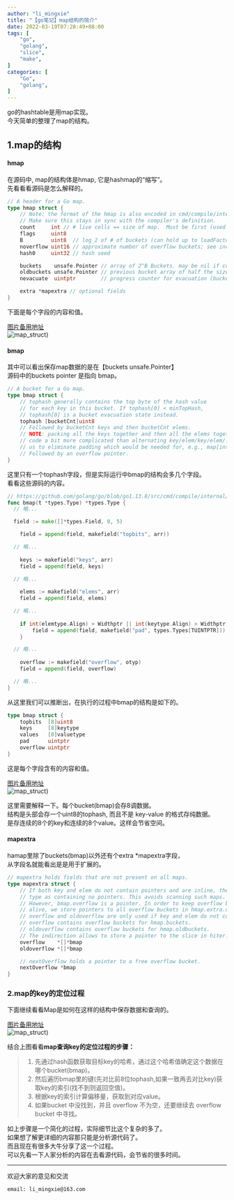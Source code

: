```yaml
---
author: "li_mingxie"
title: "【go笔记】map结构的简介"
date: 2022-03-19T07:28:49+08:00
tags: [
    "go",
    "golang",
    "slice",
    "make",
]
categories: [
    "Go",
    "golang",
]
---
```


go的hashtable是用map实现。  
今天简单的整理了map的结构。  

## 1.map的结构

#### hmap

在源码中, map的结构体是hmap, 它是hashmap的“缩写”。  
先看看看源码是怎么解释的。

```go
// A header for a Go map.
type hmap struct {
	// Note: the format of the hmap is also encoded in cmd/compile/internal/reflectdata/reflect.go.
	// Make sure this stays in sync with the compiler's definition.
	count     int // # live cells == size of map.  Must be first (used by len() builtin)
	flags     uint8
	B         uint8  // log_2 of # of buckets (can hold up to loadFactor * 2^B items)
	noverflow uint16 // approximate number of overflow buckets; see incrnoverflow for details
	hash0     uint32 // hash seed 

	buckets    unsafe.Pointer // array of 2^B Buckets. may be nil if count==0.
	oldbuckets unsafe.Pointer // previous bucket array of half the size, non-nil only when growing
	nevacuate  uintptr        // progress counter for evacuation (buckets less than this have been evacuated)

	extra *mapextra // optional fields
}
```

下面是每个字段的内容和值。

[图片备用地址](https://limingxie.github.io/images/go/map/hamp.png)  
![map_struct](https://mingxie-blog.oss-cn-beijing.aliyuncs.com/image/go/map/hmap.png?x-oss-process=image/resize,w_800,m_lfit))

#### bmap

其中可以看出保存map数据的是在【buckets unsafe.Pointer】  
源码中的buckets pointer 是指向 bmap。  

```go
// A bucket for a Go map.
type bmap struct {
	// tophash generally contains the top byte of the hash value
	// for each key in this bucket. If tophash[0] < minTopHash,
	// tophash[0] is a bucket evacuation state instead.
	tophash [bucketCnt]uint8
	// Followed by bucketCnt keys and then bucketCnt elems.
	// NOTE: packing all the keys together and then all the elems together makes the
	// code a bit more complicated than alternating key/elem/key/elem/... but it allows
	// us to eliminate padding which would be needed for, e.g., map[int64]int8.
	// Followed by an overflow pointer.
}
```

这里只有一个tophash字段，但是实际运行中bmap的结构会多几个字段。  
看看这些源码的内容。

```go
// https://github.com/golang/go/blob/go1.13.8/src/cmd/compile/internal/gc/reflect.go
func bmap(t *types.Type) *types.Type {
  // 略...

  field := make([]*types.Field, 0, 5)

    field = append(field, makefield("topbits", arr))

  // 略...
  
    keys := makefield("keys", arr)
    field = append(field, keys)

  // 略...
  
    elems := makefield("elems", arr)
    field = append(field, elems)

  // 略...
  
    if int(elemtype.Align) > Widthptr || int(keytype.Align) > Widthptr {
        field = append(field, makefield("pad", types.Types[TUINTPTR]))
    }

  // 略...
  
    overflow := makefield("overflow", otyp)
    field = append(field, overflow)

  // 略...
}
```

从这里我们可以推断出，在执行的过程中bmap的结构是如下的。

```go
type bmap struct {
    topbits  [8]uint8
    keys     [8]keytype
    values   [8]valuetype
    pad      uintptr
    overflow uintptr
}
```

这是每个字段含有的内容和值。

[图片备用地址](https://limingxie.github.io/images/go/map/bamp.png)  
![map_struct](https://mingxie-blog.oss-cn-beijing.aliyuncs.com/image/go/map/bmap.png?x-oss-process=image/resize,w_800,m_lfit))

这里需要解释一下。每个bucket(bmap)会存8调数据。  
结构是头部会存一个uint8的tophash, 而且不是 key-value 的格式存纯数据。  
是存连续的8个的key和连续的8个value。这样会节省空间。


#### mapextra

hamap里除了buckets(bmap)以外还有个extra *mapextra字段，  
从字段名就能看出是是用于扩展的。

```go
// mapextra holds fields that are not present on all maps.
type mapextra struct {
	// If both key and elem do not contain pointers and are inline, then we mark bucket
	// type as containing no pointers. This avoids scanning such maps.
	// However, bmap.overflow is a pointer. In order to keep overflow buckets
	// alive, we store pointers to all overflow buckets in hmap.extra.overflow and hmap.extra.oldoverflow.
	// overflow and oldoverflow are only used if key and elem do not contain pointers.
	// overflow contains overflow buckets for hmap.buckets.
	// oldoverflow contains overflow buckets for hmap.oldbuckets.
	// The indirection allows to store a pointer to the slice in hiter.
	overflow    *[]*bmap
	oldoverflow *[]*bmap

	// nextOverflow holds a pointer to a free overflow bucket.
	nextOverflow *bmap
}
```

### 2.map的key的定位过程

下面继续看看Map是如何在这样的结构中保存数据和查询的。  

[图片备用地址](https://limingxie.github.io/images/go/map/map.png)  
![map_struct](https://mingxie-blog.oss-cn-beijing.aliyuncs.com/image/go/map/map.png?x-oss-process=image/resize,w_1000,m_lfit))

结合上图看看**map查询key的定位过程的步骤：**  

> 1. 先通过hash函数获取目标key的哈希，通过这个哈希值确定这个数据在哪个bucket(bmap)。
> 2. 然后遍历bmap里的键(先对比前8位tophash,如果一致再去对比key)获取key的索引(找不到则返回空值)。
> 3. 根据key的索引计算偏移量，获取到对应value。
> 4. 如果bucket 中没找到，并且 overflow 不为空，还要继续去 overflow bucket 中寻找。


如上步骤是一个简化的过程，实际细节比这个复杂的多了。  
如果想了解更详细的内容那只能是分析源代码了。  
而且现在有很多大牛分享了这一个过程。  
可以先看一下人家分析的内容在去看源代码，会节省的很多时间。

----------------------------------------------
欢迎大家的意见和交流

`email: li_mingxie@163.com`



<!-- key 定位过程 #
key 经过哈希计算后得到哈希值，共 64 个 bit 位（64位机，32位机就不讨论了，现在主流都是64位机），计算它到底要落在哪个桶时，只会用到最后 B 个 bit 位。还记得前面提到过的 B 吗？如果 B = 5，那么桶的数量，也就是 buckets 数组的长度是 2^5 = 32。

例如，现在有一个 key 经过哈希函数计算后，得到的哈希结果是：

1	10010111 | 000011110110110010001111001010100010010110010101010 │ 01010
用最后的 5 个 bit 位，也就是 01010，值为 10，也就是 10 号桶。这个操作实际上就是取余操作，但是取余开销太大，所以代码实现上用的位操作代替。

再用哈希值的高 8 位，找到此 key 在 bucket 中的位置，这是在寻找已有的 key。最开始桶内还没有 key，新加入的 key 会找到第一个空位，放入。

buckets 编号就是桶编号，当两个不同的 key 落在同一个桶中，也就是发生了哈希冲突。冲突的解决手段是用链表法：在 bucket 中，从前往后找到第一个空位。这样，在查找某个 key 时，先找到对应的桶，再去遍历 bucket 中的 key。
https://limingxie.github.io/images/go/map/bmap_1.png

假定 B = 5，所以 bucket 总数就是 2^5 = 32。首先计算出待查找 key 的哈希，使用低 5 位 00110，找到对应的 6 号 bucket，使用高 8 位 10010111，对应十进制 151，在 6 号 bucket 中寻找 tophash 值（HOB hash）为 151 的 key，找到了 2 号槽位，这样整个查找过程就结束了。

如果在 bucket 中没找到，并且 overflow 不为空，还要继续去 overflow bucket 中寻找，直到找到或是所有的 key 槽位都找遍了，包括所有的 overflow bucket。 -->

